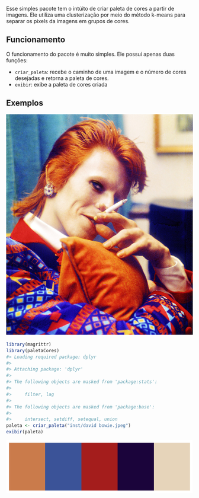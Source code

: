 <!-- README.md is generated from README.Rmd. Please edit that file -->
Esse simples pacote tem o intúito de criar paleta de cores a partir de imagens. Ele utiliza uma clusterização por meio do método k-means para separar os pixels da imagens em grupos de cores.

Funcionamento
-------------

O funcionamento do pacote é muito simples. Ele possui apenas duas funções:

-   `criar_paleta`: recebe o caminho de uma imagem e o número de cores desejadas e retorna a paleta de cores.
-   `exibir`: exibe a paleta de cores criada

Exemplos
--------

![david bowie](inst/david%20bowie.jpeg)

``` r
library(magrittr)
library(paletaCores)
#> Loading required package: dplyr
#> 
#> Attaching package: 'dplyr'
#> 
#> The following objects are masked from 'package:stats':
#> 
#>     filter, lag
#> 
#> The following objects are masked from 'package:base':
#> 
#>     intersect, setdiff, setequal, union
paleta <- criar_paleta("inst/david bowie.jpeg")
exibir(paleta)
```

![](README-unnamed-chunk-2-1.png)
